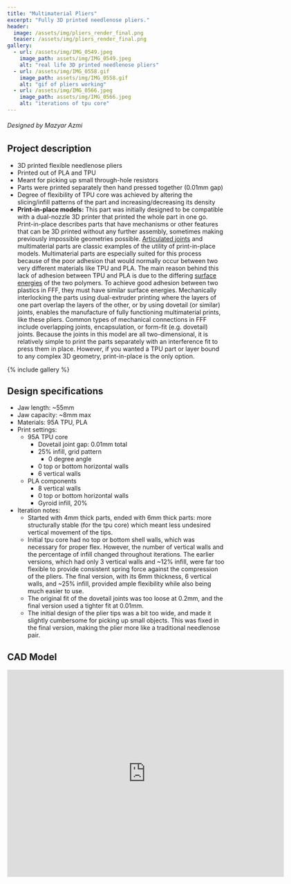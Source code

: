 ```yaml
---
title: "Multimaterial Pliers"
excerpt: "Fully 3D printed needlenose pliers."
header:
  image: /assets/img/pliers_render_final.png
  teaser: /assets/img/pliers_render_final.png
gallery:
  - url: /assets/img/IMG_0549.jpeg
    image_path: assets/img/IMG_0549.jpeg
    alt: "real life 3D printed needlenose pliers"
  - url: /assets/img/IMG_0558.gif
    image_path: assets/img/IMG_0558.gif
    alt: "gif of pliers working"
  - url: /assets/img/IMG_0566.jpeg
    image_path: assets/img/IMG_0566.jpeg
    alt: "iterations of tpu core"
---
```

###### Designed by Mazyar Azmi

## Project description

* 3D printed flexible needlenose pliers
* Printed out of PLA and TPU
* Meant for picking up small through-hole resistors
* Parts were printed separately then hand pressed together (0.01mm gap)
* Degree of flexibility of TPU core was achieved by altering the slicing/infill patterns of the part and increasing/decreasing its density
* **Print-in-place models:** This part was initially designed to be compatible with a dual-nozzle 3D printer that printed the whole part in one go. Print-in-place describes parts that have mechanisms or other features that can be 3D printed without any further assembly, sometimes making previously impossible geometries possible. [Articulated joints](https://all3dp.com/2/coolest-print-in-place-3d-models/) and multimaterial parts are classic examples of the utility of print-in-place models. Multimaterial parts are especially suited for this process because of the poor adhesion that would normally occur between two very different materials like TPU and PLA. The main reason behind this lack of adhesion between TPU and PLA is due to the differing [surface energies](https://www.tstar.com/blog/bid/33845/surface-energy-of-plastics) of the two polymers. To achieve good adhesion between two plastics in FFF, they must have similar surface energies. Mechanically interlocking the parts using dual-extruder printing where the layers of one part overlap the layers of the other, or by using dovetail (or similar) joints, enables the manufacture of fully functioning multimaterial prints, like these pliers. Common types of mechanical connections in FFF include overlapping joints, encapsulation, or form-fit (e.g. dovetail) joints. Because the joints in this model are all two-dimensional, it is relatively simple to print the parts separately with an interference fit to press them in place. However, if you wanted a TPU part or layer bound to any complex 3D geometry, print-in-place is the only option.

{% include gallery %}

## Design specifications

* Jaw length: ~55mm
* Jaw capacity: ~8mm max
* Materials: 95A TPU, PLA
* Print settings:
  * 95A TPU core
    * Dovetail joint gap: 0.01mm total
    * 25% infill, grid pattern
      * 0 degree angle
    * 0 top or bottom horizontal walls
    * 6 vertical walls
  * PLA components
    * 8 vertical walls
    * 0 top or bottom horizontal walls
    * Gyroid infill, 20%
* Iteration notes:
  * Started with 4mm thick parts, ended with 6mm thick parts: more structurally stable (for the tpu core) which meant less undesired vertical movement of the tips.
  * Initial tpu core had no top or bottom shell walls, which was necessary for proper flex. However, the number of vertical walls and the percentage of infill changed throughout iterations. The earlier versions, which had only 3 vertical walls and ~12% infill, were far too flexible to provide consistent spring force against the compression of the pliers. The final version, with its 6mm thickness, 6 vertical walls, and ~25% infill, provided ample flexibility while also being much easier to use.
  * The original fit of the dovetail joints was too loose at 0.2mm, and the final version used a tighter fit at 0.01mm.
  * The initial design of the plier tips was a bit too wide, and made it slightly cumbersome for picking up small objects. This was fixed in the final version, making the plier more like a traditional needlenose pair.

## CAD Model

<iframe src="https://vanderbilt643.autodesk360.com/shares/public/SH286ddQT78850c0d8a476b64130524d1416?mode=embed" width="640" height="480" allowfullscreen="true" webkitallowfullscreen="true" mozallowfullscreen="true"  frameborder="0"></iframe>


